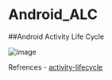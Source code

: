 # Android_ALC

##Android Activity Life Cycle

![image](https://user-images.githubusercontent.com/29729380/234488560-05fcf0d4-b1c1-4886-912a-51756829fb29.png)

Refrences - [activity-lifecycle](https://developer.android.com/guide/components/activities/activity-lifecycle)
